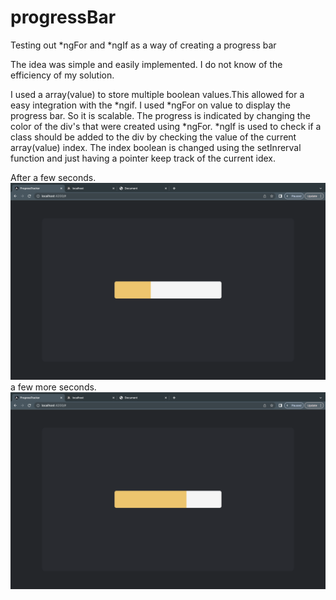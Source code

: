 # progressBar
Testing out *ngFor and *ngIf as a way of creating a progress bar

The idea was simple and easily implemented. I do not know of the efficiency of my solution.

I used a array(value) to store multiple boolean values.This allowed for a easy integration with the *ngif.
I used *ngFor on value to display the progress bar. So it is scalable. The progress is indicated by changing the 
color of the div's that were created using *ngFor. *ngIf is used to check if a class should be added to the div by checking 
the value of the current array(value) index. The index boolean is changed using the setInrerval function and just having a 
pointer keep track of the current idex.

After a few seconds.
![img1](https://github.com/KeaganStephens/progressBar/blob/main/img/img/Screenshot(1)09.25.39.png?raw=true)
a few more seconds.
![img1](https://github.com/KeaganStephens/progressBar/blob/main/img/img/Screenshot(2)09.25.45.png?raw=true)
